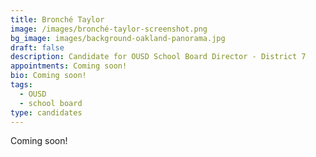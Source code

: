 ```yaml
---
title: Bronché Taylor
image: /images/bronché-taylor-screenshot.png
bg_image: images/background-oakland-panorama.jpg
draft: false
description: Candidate for OUSD School Board Director - District 7
appointments: Coming soon!
bio: Coming soon!
tags:
  - OUSD
  - school board
type: candidates
---
```

Coming soon!